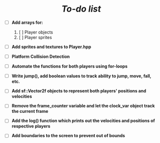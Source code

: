 # <center> ***To-do list*** </center>
 
 - [ ] **Add arrays for:**  
    1. [ ] Player objects  
    2. [ ] Player sprites

 - [ ] **Add sprites and textures to Player.hpp**  
 - [ ] **Platform Collision Detection**
 - [ ] **Automate the functions for both players using for-loops**
 - [ ] **Write jump(), add boolean values to track ability to jump, move, fall, etc.**
 - [ ] **Add sf::Vector2f objects to represent both players' positions and velocities**
 - [ ] **Remove the frame_counter variable and let the clock_var object track the current frame**
 - [ ] **Add the log() function which prints out the velocities and positions of respective players**
 - [ ] **Add boundaries to the screen to prevent out of bounds**
